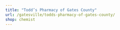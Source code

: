 ```yaml
---
title: "Todd’s Pharmacy of Gates County"
url: /gatesville/todds-pharmacy-of-gates-county/
shop: chemist
---
```

